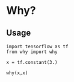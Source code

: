 # Why?

## Usage
```
import tensorflow as tf
from why import why

x = tf.constant(3.)

why(x,x)
```
